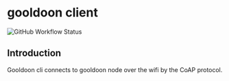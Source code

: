 # gooldoon client

![GitHub Workflow Status](https://img.shields.io/github/workflow/status/r523/gooldoon-cli/ci?label=ci&logo=github&style=flat-square)

## Introduction

Gooldoon cli connects to gooldoon node over the wifi by the CoAP protocol.
